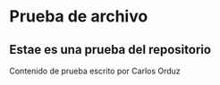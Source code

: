 # Prueba de archivo

## Estae es una prueba del repositorio
Contenido de prueba escrito por Carlos Orduz
